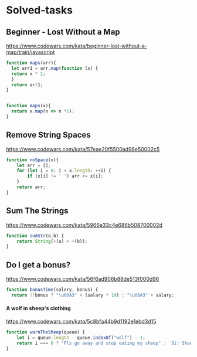 # Solved-tasks
## Beginner - Lost Without a Map
https://www.codewars.com/kata/beginner-lost-without-a-map/train/javascript
```javascript
function maps(arr){
  let arr1 = arr.map(function (x) {
  return x * 2;
  }
  return arr1;
}


function maps(x){
  return x.map(n => n *2);
}
```
## Remove String Spaces
https://www.codewars.com/kata/57eae20f5500ad98e50002c5
```javascript
function noSpace(x){
    let arr = [];
    for (let i = 0; i < x.length; ++i) {
        if (x[i] != ' ') arr += x[i];
    }
    return arr;
}
```
## Sum The Strings
https://www.codewars.com/kata/5966e33c4e686b508700002d
```javascript
function sumStr(a,b) {
    return String(+(a) + +(b));  
}
```
## Do I get a bonus?
https://www.codewars.com/kata/56f6ad906b88de513f000d96
```javascript
function bonusTime(salary, bonus) {
  return !!bonus ? "\u00A3" + (salary * 10) : "\u00A3" + salary;
```
#### A wolf in sheep's clothing
https://www.codewars.com/kata/5c8bfa44b9d1192e1ebd3d15
```javascript
function warnTheSheep(queue) {
    let i = queue.length - queue.indexOf("wolf") - 1;
    return i === 0 ? "Pls go away and stop eating my sheep" : `Oi! Sheep number ${i}! You are about to be eaten by a wolf!`;
}
```
